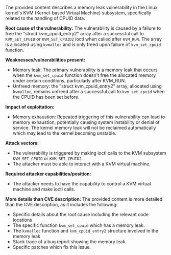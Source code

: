 The provided content describes a memory leak vulnerability in the Linux kernel's KVM (Kernel-based Virtual Machine) subsystem, specifically related to the handling of CPUID data.

**Root cause of the vulnerability:**
The vulnerability is caused by a failure to free the "struct kvm_cpuid_entry2" array after a successful call to `KVM_SET_CPUID` or `KVM_SET_CPUID2` ioctl when called after `KVM_RUN`.  The array is allocated using `kvmalloc` and is only freed upon failure of `kvm_set_cpuid` function.

**Weaknesses/vulnerabilities present:**
- Memory leak: The primary vulnerability is a memory leak that occurs when the `kvm_set_cpuid` function doesn't free the allocated memory under certain conditions, particularly after KVM_RUN.
- Unfreed memory: the "struct kvm_cpuid_entry2" array, allocated using `kvmalloc`, remains unfreed after a successful call to `kvm_set_cpuid` when the CPUID has been set before.

**Impact of exploitation:**
- Memory exhaustion: Repeated triggering of this vulnerability can lead to memory exhaustion, potentially causing system instability or denial of service. The kernel memory leak will not be reclaimed automatically which may lead to the kernel becoming unstable.

**Attack vectors:**
- The vulnerability is triggered by making ioctl calls to the KVM subsystem `KVM_SET_CPUID` or `KVM_SET_CPUID2`.
- The attacker must be able to interact with a KVM virtual machine.

**Required attacker capabilities/position:**
- The attacker needs to have the capability to control a KVM virtual machine and make ioctl calls.

**More details than CVE description:**
The provided content is more detailed than the CVE description, as it includes the following:
- Specific details about the root cause including the relevant code locations
- The specific function `kvm_set_cpuid` which has a memory leak.
- The `kvmalloc` function and `kvm_cpuid_entry2` structure involved in the memory leak
- Stack trace of a bug report showing the memory leak.
- Specific patches which fix this issue.